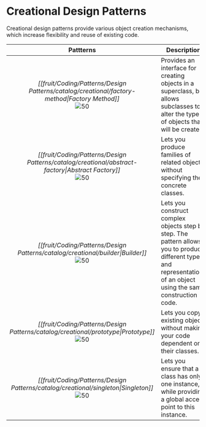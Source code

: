 # Creational Design Patterns

Creational design patterns provide various object creation mechanisms, which increase flexibility and reuse of existing code.

|                                                                                       Pattterns                                                                                       | Description                                                                                                                                                           |
|:-------------------------------------------------------------------------------------------------------------------------------------------------------------------------------------:| --------------------------------------------------------------------------------------------------------------------------------------------------------------------- |
|    *[[fruit/Coding/Patterns/Design Patterns/catalog/creational/factory-method\|Factory Method]]*<br/>![50](https://refactoring.guru/images/patterns/cards/factory-method-mini.png)    | Provides an interface for creating objects in a superclass, but allows subclasses to alter the type of objects that will be created.                                  |
| *[[fruit/Coding/Patterns/Design Patterns/catalog/creational/abstract-factory\|Abstract Factory]]*<br/>![50](https://refactoring.guru/images/patterns/cards/abstract-factory-mini.png) | Lets you produce families of related objects without specifying their concrete classes.                                                                               |
|              *[[fruit/Coding/Patterns/Design Patterns/catalog/creational/builder\|Builder]]*<br/>![50](https://refactoring.guru/images/patterns/cards/builder-mini.png)               | Lets you construct complex objects step by step. The pattern allows you to produce different types and representations of an object using the same construction code. |
|           *[[fruit/Coding/Patterns/Design Patterns/catalog/creational/prototype\|Prototype]]*<br/>![50](https://refactoring.guru/images/patterns/cards/prototype-mini.png)            | Lets you copy existing objects without making your code dependent on their classes.                                                                                   |
|                                               *[[fruit/Coding/Patterns/Design Patterns/catalog/creational/singleton\|Singleton]]*<br/>![50](https://refactoring.guru/images/patterns/cards/singleton-mini.png)                                                | Lets you ensure that a class has only one instance, while providing a global access point to this instance.                                                           |
